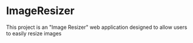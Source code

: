 # ImageResizer
This project is an "Image Resizer" web application designed to allow users to easily resize images

